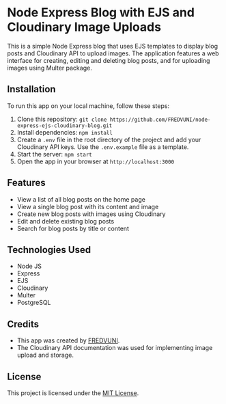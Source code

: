 # Node Express Blog with EJS and Cloudinary Image Uploads

This is a simple Node Express blog that uses EJS templates to display blog posts and Cloudinary API to upload images. The application features a web interface for creating, editing and deleting blog posts, and for uploading images using Multer package.

## Installation

To run this app on your local machine, follow these steps:

1. Clone this repository: `git clone https://github.com/FREDVUNI/node-express-ejs-cloudinary-blog.git`
2. Install dependencies: `npm install`
3. Create a `.env` file in the root directory of the project and add your Cloudinary API keys. Use the `.env.example` file as a template.
4. Start the server: `npm start`
5. Open the app in your browser at `http://localhost:3000`

## Features

- View a list of all blog posts on the home page
- View a single blog post with its content and image
- Create new blog posts with images using Cloudinary
- Edit and delete existing blog posts
- Search for blog posts by title or content

## Technologies Used

- Node JS
- Express
- EJS
- Cloudinary
- Multer
- PostgreSQL

## Credits

- This app was created by [FREDVUNI](https://github.com/FREDVUNI).
- The Cloudinary API documentation was used for implementing image upload and storage.

## License

This project is licensed under the [MIT License](https://opensource.org/licenses/MIT).
